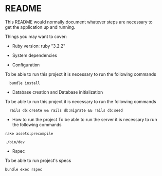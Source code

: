 # README

This README would normally document whatever steps are necessary to get the
application up and running.

Things you may want to cover:

* Ruby version: ruby "3.2.2"

* System dependencies

* Configuration

To be able to run this project it is necessary to run the following commands

```
  bundle install
```

* Database creation and Database initialization

To be able to run this project it is necessary to run the following commands

```
  rails db:create && rails db:migrate && rails db:seed
```

* How to run the project
To be able to run the server it is necessary to run the following commands

```
rake assets:precompile

./bin/dev
```

* Rspec

To be able to run project's specs
```
bundle exec rspec

```